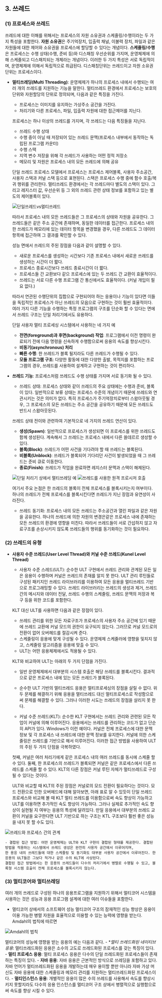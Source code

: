 ## 3. 쓰레드

### (1) 프로세스와 쓰레드
쓰레드에 대한 이해를 위해서는 프로세스의 자원 소유권과 스케줄링/수행이라는 두 가지 특성을 포함한다.
**자원 소유권**은 주기억장치, 입출력 채널, 이불력 장치, 파일과 같은 자원들에 대한 제어와 소유권을 프로세스에 할당할 수 있다는 개념이다.
**스케줄링/수행**은 프로세스는 수행 상태(수행, 준비 등)와 디스패칭 우선순위를 가지며, 운영체제에 의해 스케줄되고 디스패치되는 개체라는 개념이다.
이러한 두 가지 특성은 서로 독립적이며, 운영체제에 의해서 독립적으로 취급된다. 디스패칭단위는 쓰레드이고 자원 소유권 단위는 프로세스이다.

 - **멀티쓰레딩(Multi Threading)**: 운영체제가 하나의 프로세스 내에서 수행되는 여러 개의 쓰레드를 지원하는 기능을 말한다.
 멀티쓰레드 환경에서 프로세스는 보호의 단위와 자원할당의 단위로 정의되며, 다음과 같은 특징을 가진다.
   - 프로세스는 이미지를 유지하는 가상주소 공간을 가진다. 
   - 처리기와 다른 프로세스, 파일, 입출력 자원에 대한 접근제어를 지닌다.
   
   프로세스는 하나 이상의 쓰레드를 가지며, 각 쓰레드는 다음 특징들을 지닌다.
   - 쓰레드 수행 상태
   - 수행 중이 아닐 때 저장되어 있는 쓰레드 문맥(프로세스 내부에서 동작하는 독립된 프로그램 카운터)
   - 수행 스택
   - 지역 변수 저장을 위해 각 쓰레드가 사용하는 어떤 정적 저장소
   - 메모리 및 자원은 프로세스 내의 모든 쓰레드에 의해 공유
   
   단일 쓰레드 프로세스 모델에서 프로세스는 프로세스 제어블록, 사용자 주소공간, 사용자 스택과 커널 스택 등으로 표현된다.
   스택은 프로세스 수행 중에 함수 호출/복귀 행위를 관리한다.
   멀티쓰레드 환경에서는 각 쓰레드마다 별도의 스택이 있다. 그리고 레지스터 값, 우선순위 등 그 외의 쓰레드 관련 상태 정보를 포함하고 있는 별도의 제어블록이 있다.
   
   ![단일쓰레드vs멀티쓰레드](https://user-images.githubusercontent.com/56579239/156018775-5cc70911-3c5d-454c-ac1b-bc013b7f966c.png)
   
   따라서 프로세스 내의 모든 쓰레드들은 그 프로세스의 상태와 자원을 공유한다. 그 쓰레드들은 같은 주소 공간에 존재하며, 동일한 데이터를 접근한다.
   프로세스 내의 한 쓰레드가 메모리에 있는 데이터 항목을 변경했을 경우, 다른 쓰레드도 그 데이터 항목에 접근하여 그 결과를 확인할 수 있다.
   
   성능 면에서 쓰레드의 주된 장점을 다음과 같이 설명할 수 있다.
   - 새로운 프로세스를 생성하는 시간보다 기존 프로세스 내에서 새로운 쓰레드를 생성하는 시간이 더 짧다.
   - 프로세스 종료시간보다 쓰레드 종료시간이 더 짧다.
   - 프로세스들 간 교환보다 같으 프로세스에 있는 두 쓰레드 간 교환이 효율적이다.
   - 쓰레드는 서로 다른 수행 프로그램 간 통신에서도 효율적이다. (커널 개입이 필요 없다.)
   
   따라서 연관된 수행단위의 집합으로 구현되어야 하는 응용이나 기능이 있다면 이들을 독립적인 프로세스가 아닌 쓰레드의 모음으로 구현하는 것이 훨씬 효율적이다.
   여러 가지 다른 기능을 수행하는 특정 프로그램의 구조를 단순화 할 수 있다는 면에서 쓰레드 구조는 단일 처리기에서도 유용하다.
   
   단일 사용자 멀티 프로세싱 시스템에서 사용하는 네 가지 예
   - **전면(foreground)과 후면(background) 작업**: 프로그램에서 이전 명령이 완료되기 전에 다음 명령을 신속하게 수행함으로써 응용의 속도를 향상시킨다.
   - **비동기(asynchronous) 처리**
   - **빠른 수행**: 한 쓰레드가 블록 될지라도 다른 쓰레드가 수행될 수 있다.
   - **모듈 프로그램 구조**: 다양한 활동에 대한 다양한 출발, 목적지를 포함하는 프로그램의 경우, 쓰레드를 사용하여 설계하고 구현하는 것이 편리하다.
   
- **쓰레드 기능**: 프로세스처럼 쓰레드도 수행 상태를 가지며 서로 동기화 될 수 있다.

   - 쓰레드 상태: 프로세스 상태와 같이 쓰레드의 주요 상태에는 수행과 준비, 블록이 있다.
   일반적으로 보류 상태는 프로세스 수준의 개념이기 때문에 쓰레드와 연관시키는 것은 의미가 없다.
   특히 프로세스가 주기억장치로부터 스왑아웃될 경우, 그 프로세스의 모든 쓰레드는 주소 공간을 공유하기 때문에 모든 쓰레드도 반드시 스왑아웃된다.
   
   쓰레드 상태 전이와 관련하여 기본적으로 네 가지의 쓰레드 연산이 있다.
   
     - **생성(Spawn)**: 일반적으로 프로세스가 생성되면 이 프로세스를 위한 쓰레드도 함께 생성된다. 계속해서 그 쓰레드는 프로세스 내에서 다른 쓸데르르 생성할 수 있다.
     - **블록(Block)**: 쓰레드가 어떤 사건을 기다려야 할 때 쓰레드는 블록된다.
     - **비블록(Unblock)**: 쓰레드가 블록되어 기다리던 사건이 발생되었을 때 그 쓰레드는 준비 큐로 이동한다.
     - **종료(Finish)**: 쓰레드가 작업을 완료하면 레지스터 문맥과 스택이 해제된다.
   
   ![단일 처리기 상에서 멀티쓰레딩 예](https://user-images.githubusercontent.com/56579239/156018831-4b47a42f-b81e-4257-942a-0035d23b0e56.png)
   ![쓰레드를 사용한 원격 프로시저 호출](https://user-images.githubusercontent.com/56579239/156018842-1ed8966d-6040-47b2-a9ce-9cb2c7ba318b.png)
   
   여기서 주요 논점은 한 쓰레드의 블록이 전체 프로세스를 블록시키는지 여부이다. 하나의 쓰레드가 전체 프로세스를 블록시킨다면 쓰레드가 지닌 장점과 유연성이 사라진다.
   
   - 쓰레드 동기화: 프로세스 내의 모든 쓰레드는 주소공간과 열린 파일과 같은 자원을 공유한다. 
   하나의 쓰레드에 의한 자원의 변경은같은 프로세스 내에 존재하는 모든 쓰레드의 환경에 영향을 미친다.
   따라서 쓰레드들이 서로 간섭하지 않고 자료구조를 손상시키지 않도록 쓰레드들의 행위를 동기화하는 것이 필요하다.
 

### (2) 쓰레드의 유형
  
  - **사용자 수준 쓰레드(User Level Thread)와 커널 수준 쓰레드(Kunel Level Thread)**
  
    - 사용자 수준 스레드(ULT): 순수한 ULT 구현에서 쓰레드 관리와 관계된 모든 일은 응용이 수행하며 커널은 쓰레드의 존재를 알지 못 한다.
    ULT 관리 루틴들로 구성된 패키지인 쓰레드 라이브러리를 이용하여 모든 응용을 멀티쓰레드 기반으로 프로그래밍할 수 있다.
    쓰레드 라이브러리는 쓰레드의 생성과 제거, 쓰레드 간의 메시지와 데이터 전달, 쓰레드 수행의 스케줄링, 쓰레드 문맥의 저장과 복구 등을 위한 코드를 포함한다.
    
    KLT 대신 ULT를 사용하면 다음과 같은 장점이 있다.
      - 쓰레드 관리를 위한 모든 자료구조가 프로세스의 사용자 주소 공간에 있기 때문에 쓰레드 교환에 커널 모드의 권한이 요구되지 않는다. 
      그러므로 커널 모드로의 전환이 없어 오버헤드를 절감시켜 준다.
      - 스케줄링이 응용에 맞게 구성될 수 있다. 운영체제 스케줄러에 영향을 및치지 않고, 스케줄링 알고리즘을 응용에 맞출 수 있다.
      - ULT는 어떤 응용체제에서도 적용될 수 있다.
    
    KLT와 비교하여 ULT는 아래의 두 가지 단점을 가진다.
      - 일반 운영체제에서 대부분의 시스템 호출은 해당 쓰레드를 블록시킨다. 결과적으로 같은 프로세스 내에 있는 모든 쓰레드가 블록된다.
      - 순수한 ULT 기반의 멀티쓰레드 응용은 멀티프로세싱의 장점을 살릴 수 없다.
    위 두 문제를 해결하기 위해 응용을 멀티쓰레드 대신 멀티프로세스로 작성함으로써 문제를 해결할 수 있다. 그러나 이러한 시도는 쓰레드의 장점을 살리지 못 한다.
    
    - 커널 수준 쓰레드(KLT): 순수한 KLT 구현에서는 쓰레드 관리와 관련된 모든 작업이 커널에 의해 이루어진다. 응용에서는 쓰레드를 관리하는 코드가 없고 단순히 API가 있다.
    Windows가 이런 예이다. 커널은 전체 프로세스에 대한 문맥 정보 및 각 프로세스 내 쓰레드에 대한 문맥 정보를 유지한다. 커널에 의한 스케줄링은 쓰레드를 기반으로 해서 이루어진다.
    이러한 접근 방법을 사용하여 ULT의 주된 두 가지 단점을 극복하였다.
    
    첫째, 커널은 여러 처리기에게 같은 프로세스 내의 여러 쓰레드를 동시에 스케줄 할 수 있다. 둘째, 한 프로세스의 쓰레드가 블록되면 커널은 같은 프로세스에서 다른 쓰레드를 스케줄 할 수 있다.
    KLT의 다른 장점은 커널 루틴 자체가 멀티쓰레드로 구성될 수 있다는 것이다.
    
    ULT와 비교할 때 KLT의 주된 장점은 커널로의 모드 전환이 필요하다는 것이다. 
    모드 전환으로 인한 오버헤드에 대해 알아보면, 아래 표로 알 수 있듯이 단일 쓰레드 프로세스와 비교해 볼 때 KLT 멀티 쓰레드를 이용함으로써 속도 향상이 가능하고 ULT를 이용하면
    추가적인 속도 향상이 가능하다. 그러나 실제로 추가적인 속도 향상이 실현될 지 여부는 응용의 특성에 달려있다. 만일 응용에서 대부분의 쓰레드 교환이 커널을 요구한다면
    ULT 기반으로 하는 구조는 KTL 구조보다 훨씬 좋은 성능을 내지 못 할 수도 있다.
    
   ![쓰레드와 프로세스 간의 관계](https://user-images.githubusercontent.com/56579239/156019260-3c0eafab-2c82-48df-962e-1ec1c65ca5d3.png)
   
    - 결합된 접근 방법: 어떤 운영체제는 ULT와 KLT 구현이 결합된 형태를 제공한다. 결합된 방법을 적용하는 시스템에서 쓰레드 생성은 완전히 사용자 공간에서 이루어지며,
    한 용응 내의 쓰레드들에 대한 스케줄링 및 동기화도 대부분 사용자 공간에서 이루어진다. 한 응용의 ULT들은 그보다 적거나 같은 수의 KLT에 사상된다.
    결합된 접근 방법에서는 한 응용의 쓰레드들이 다수의 처리기에서 병렬로 수행될 수 있고, 블록형 시스템 호출이 전체 프로세스를 블록시키지 않는다.
  
### (3) 멀티코어와 멀티쓰레딩
  여러 개의 쓰레드로 구성된 하나의 응용프로그램을 지원하기 위해서 멀티코어 시스템을 사용하는 것은 성능과 응용 프로그램 설계에 대한 여러 이슈들을 포함한다.
  
  - 멀티코어 상에서의 소프트웨어 성능
  멀티코어 구조의 잠재적인 성능 향상은 응용이 이용 가능한 병렬 자원을 효율적으로 이용할 수 있는 능력에 영향을 받는다. Amdahl의 법칙에 따르면 
  
   ![Amdahl의 법칙](https://user-images.githubusercontent.com/56579239/156018899-db411349-10a4-4b0c-b5d4-d8e7b9789c47.png)
   
  멀티코어의 성능에 영향을 받는 응용의 예는 다음과 같다. 
    - **멀티 쓰레드화된 네이티브 응용*: 멀티쓰레드화된 응용은 소수의 고도로 쓰레드화된 프로세스를 갖는 특징이 있다.
    - **멀티 프로세스 응용**: 멀티 프로세스 응용은 다수의 단일 쓰레드화된 프로세스들이 존재하는 특징이 있다.
    - **자바 응용**: 자바 응용은 근본적인 방식으로 쓰레딩을 포함하고 있다. 자바 언어가 멀티쓰레드화된 응용을 개발하는데 매우 용이할 뿐만 아니라 자바 가상 머신도
    자바 응용에 대한 스케줄링과 메모리 관리를 지원하는 멀티쓰레드화된 프로세스이다.
    - **멀티인스턴스 응용**: 개별적인 응용이 많은 수의 쓰레드를 사용해서 속도를 향상시키지 못할지라도 
    다수의 응용 인스턴스를 멀티코어 구조 상에서 병렬적으로 실행함으로써 속도를 향상 시킬 수 있다.
  
